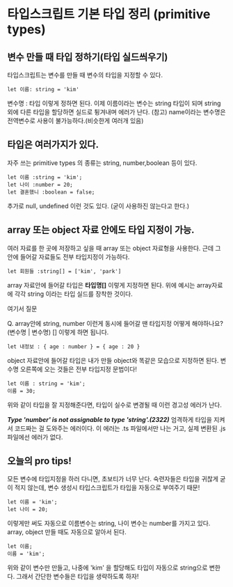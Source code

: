 # 타입스크립트 기본 타입 정리 (primitive types)

## 변수 만들 때 타입 정하기(타입 실드씌우기)

타입스크립트는 변수를 만들 때 변수의 타입을 지정할 수 있다.

```
let 이름: string = 'kim'
```

변수명 : 타입 이렇게 정하면 된다.
이제 이름이라는 변수는 string 타입이 되며 string외에 다른 타입을 할당하면
실드로 튕겨내며 에러가 난다.
(참고) name이라는 변수명은 전역변수로 사용이 불가능하다.(비슷한게 여러개 있음)

## 타입은 여러가지가 있다.

자주 쓰는 primitive types 의 종류는 string, number,boolean 등이 있다.

```
let 이름 :string = 'kim';
let 나이 :number = 20;
let 결혼했니 :boolean = false;
```

추가로 null, undefined 이런 것도 있다. (굳이 사용하진 않는다고 한다.)

## array 또는 object 자료 안에도 타입 지정이 가능.

여러 자료를 한 곳에 저장하고 싶을 때 array 또는 object 자료형을 사용한다.
근데 그 안에 들어갈 자료들도 전부 타입지정이 가능하다.

```
let 회원들 :string[] = ['kim', 'park']
```

array 자료안에 들어갈 타입은 **타입명[]** 이렇게 지정하면 된다.
위에 예시는 array자료에 각각 string 이라는 타입 실드를 장착한 것이다.

여기서 질문

Q. array안에 string, number 이런게 동시에 들어갈 땐 타입지정 어떻게 해야하나요?  
(변수명 | 변수명) [] 이렇게 하면 됩니다.

```
let 내정보 : { age : number } = { age : 20 }
```

object 자료안에 들어갈 타입은 내가 만들 object와 똑같은 모습으로 지정하면 된다.
변수명 오른쪽에 오는 것들은 전부 타입지정 문법이다!

```
let 이름 : string = 'kim';
이름 = 30;
```

위와 같이 타입을 잘 지정해준다면, 타입이 실수로 변경될 때 이런 경고성 에러가 난다.

_**Type 'number' is not assignable to type 'string'.(2322)**_
엄격하게 타입을 지켜서 코드짜는 걸 도와주는 에러이다.
이 에러는 .ts 파일에서만 나는 거고, 실제 변환된 .js 파일에선 에러가 없다.

## 오늘의 pro tips!

모든 변수에 타입지정을 하러 다니면, 초보티가 너무 난다.
숙련자들은 타입을 귀찮게 굳이 적지 않는데, 변수 생성시 타입스크립트가 타입을 자동으로 부여주기 때문!

```
let 이름 = 'kim';
let 나이 = 20;
```

이렇게만 써도 자동으로 이름변수는 string, 나이 변수는 number를 가지고 있다.
array, object 만들 때도 자동으로 알아서 된다.

```
let 이름;
이름 = 'kim';
```

위와 같이 변수만 만들고, 나중에 'kim' 을 할당해도 타입이 자동으로 string으로 변한다.
그래서 간단한 변수들은 타입을 생략하도록 하자!
